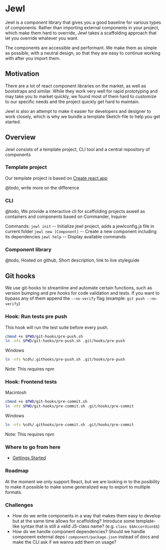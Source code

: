 # Jewl
Jewl is a component library that gives you a good baseline for various types of components.
Rather than importing external components in your project, which make them hard to override,
Jewl takes a scaffolding approach that let you override whatever you want.

The components are accessible and performant. We make them as simple as possible, with a neutral design,
so that they are easy to continue working with after you import them.

## Motivation
There are a lot of react component libraries on the market, as well as bootstraps and similar.
While they work very well for rapid prototyping and may take you to market quickly, we found
most of them hard to customize to our specific needs and the project quickly get hard to maintain.

Jewl is also an attempt to make it easier for developers and designer to work closely, which is why
we bundle a template Sketch-file to help you get started.

## Overview
Jewl consists of a template project, CLI tool and a central repository of components

### Template project
Our template project is based on [Create react app](https://github.com/facebook/create-react-app)

@todo, write more on the difference

### CLI
@todo, We provide a interactive cli for scaffolding projects aswell as containers and components based on Commander, Inquirer

Commands:
`jewl init` -- Initialize jewl project, adds a jewlconfig.js file in current folder
`jewl new [Component]` -- Create a new component including its dependencies
`jewl help` -- Display available commands 

### Component library

@todo, Hosted on github, Short description, link to live styleguide

## Git hooks

We use git-hooks to streamline and automate certain functions, such as version bumping and pre hooks for code validation and tests. If you want to bypass any of them append the `--no-verify` flag (example: `git push --no-verify`)

### Hook: Run tests pre push

This hook will run the test suite before every push.

```bash
chmod +x $PWD/git-hooks/pre-push.sh
ln -nfs $PWD/git-hooks/pre-push.sh .git/hooks/pre-push
```

Windows
```bash
ln -nfs %cd%/.githooks/pre-push.sh .git/hooks/pre-push
```
Note: This requires npm

### Hook: Frontend tests

Macintosh
```bash
chmod +x $PWD/git-hooks/pre-commit.sh
ln -nfs $PWD/git-hooks/pre-commit.sh .git/hooks/pre-commit
```

Windows
```bash
ln -nfs %cd%/.githooks/pre-commit.sh .git/hooks/pre-commit
```
Note: This requires npm

### Where to go from here
- [Gettings Started](./docs/getting-started.md])

### Roadmap
At the moment we only support React, but we are looking in to the posibility to make it possible
to make some generalized way to export to multiple formats.

### Challenges
- How do we write components in a way that makes them easy to develop but at the same time allows for scaffolding? Introduce some template-like syntax that is still a valid JS-class name? (e.g. `class $$Accordion$$`)
- How do we handle component dependencies? Should we handle component external deps i `component/package.json` instead of docs and make the CLI ask if we wanna add them on usage?
